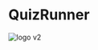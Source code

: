 # QuizRunner
![logo v2](https://user-images.githubusercontent.com/51574691/232243490-c3216b16-926b-427c-a5c5-e9dcc6e917dd.jpg)


